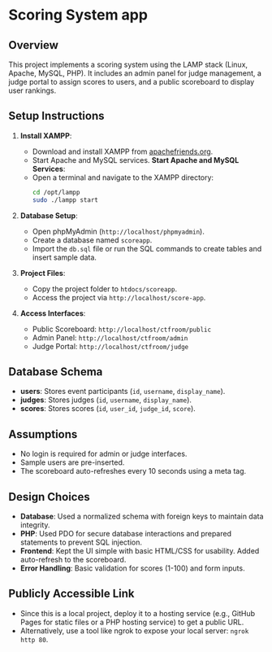 # Scoring System app

## Overview
This project implements a scoring system using the LAMP stack (Linux, Apache, MySQL, PHP). It includes an admin panel for judge management, a judge portal to assign scores to users, and a public scoreboard to display user rankings.

## Setup Instructions
1. **Install XAMPP**:
   - Download and install XAMPP from [apachefriends.org](https://www.apachefriends.org/).
   - Start Apache and MySQL services.
   **Start Apache and MySQL Services**:
   - Open a terminal and navigate to the XAMPP directory:
     ```bash
     cd /opt/lampp
     sudo ./lampp start
     ```

2. **Database Setup**:
   - Open phpMyAdmin (`http://localhost/phpmyadmin`).
   - Create a database named `scoreapp`.
   - Import the `db.sql` file or run the SQL commands to create tables and insert sample data.

3. **Project Files**:
   - Copy the project folder to `htdocs/scoreapp`.
   - Access the project via `http://localhost/score-app`.

4. **Access Interfaces**:
   - Public Scoreboard: `http://localhost/ctfroom/public`
   - Admin Panel: `http://localhost/ctfroom/admin`
   - Judge Portal: `http://localhost/ctfroom/judge`

## Database Schema
- **users**: Stores event participants (`id`, `username`, `display_name`).
- **judges**: Stores judges (`id`, `username`, `display_name`).
- **scores**: Stores scores (`id`, `user_id`, `judge_id`, `score`).

## Assumptions
- No login is required for admin or judge interfaces.
- Sample users are pre-inserted.
- The scoreboard auto-refreshes every 10 seconds using a meta tag.

## Design Choices
- **Database**: Used a normalized schema with foreign keys to maintain data integrity.
- **PHP**: Used PDO for secure database interactions and prepared statements to prevent SQL injection.
- **Frontend**: Kept the UI simple with basic HTML/CSS for usability. Added auto-refresh to the scoreboard.
- **Error Handling**: Basic validation for scores (1-100) and form inputs.


## Publicly Accessible Link
- Since this is a local project, deploy it to a hosting service (e.g., GitHub Pages for static files or a PHP hosting service) to get a public URL.
- Alternatively, use a tool like ngrok to expose your local server: `ngrok http 80`.